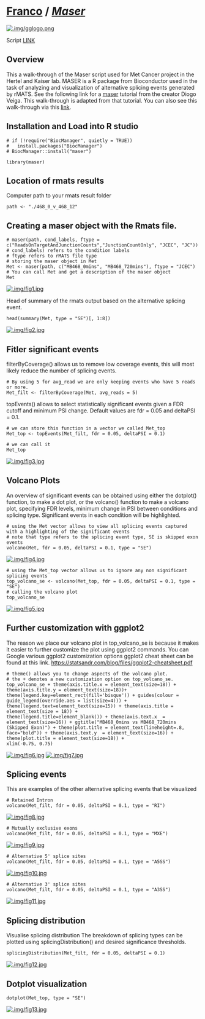 # [Franco](https://github.com/altsplicer) / [***Maser***](https://altsplicer.github.io/DEseq2_Script/DESEQ2_met.html)
[![.img/gglogo.png](.img/gglogo.png)](#nolink)

Script [LINK](https://github.com/Altsplicer/MaserVP_script/blob/main/r/MaserVP.R)

## Overview

This a walk-through of the Maser script used for Met Cancer project in the Hertel and Kaiser lab. MASER is a R package from Bioconductor used in the task of analyzing and visualization of alternative splicing events generated by rMATS. See the following link for a [maser](https://www.bioconductor.org/packages/devel/bioc/vignettes/maser/inst/doc/Introduction.html) tutorial from the creator Diogo Veiga. This walk-through is adapted from that tutorial. You can also see this walk-through via this [link](https://altsplicer.github.io/Methionine-AltSplicing/DESEQ2_RMD.html).

## Installation and Load into R studio

```{r}
# if (!require("BiocManager", quietly = TRUE))
#   install.packages("BiocManager")
# BiocManager::install("maser")

library(maser)

```

## Location of rmats results

Computer path to your rmats result folder

```{r}
path <- "./468_0_v_468_12"
```

## Creating a maser object with the Rmats file.

```{r}
# maser(path, cond_labels, ftype = c("ReadsOnTargetAndJunctionCounts","JunctionCountOnly", "JCEC", "JC"))
# cond_labels) refers to the condition labels
# ftype refers to rMATS file type
# storing the maser object in Met
Met <- maser(path, c("MB468_0mins", "MB468_720mins"), ftype = "JCEC")
# You can call Met and get a description of the maser object
Met
```
[![.img/fig1.jpg](.img/fig1.jpg)](#nolink)

Head of summary of the rmats output based on the alternative splicing event.

```{r}
head(summary(Met, type = "SE")[, 1:8])
```
[![.img/fig2.jpg](.img/fig2.jpg)](#nolink)

## Fitler significant events

filterByCoverage() allows us to remove low coverage events, this will most likely reduce the number of splicing events.

```{r}
# By using 5 for avg_read we are only keeping events who have 5 reads or more.
Met_filt <- filterByCoverage(Met, avg_reads = 5)
```
topEvents() allows to select statistically significant events given a FDR cutoff and minimum PSI change. Default values are fdr = 0.05 and deltaPSI = 0.1.

```{r}
# we can store this function in a vector we called Met_top
Met_top <- topEvents(Met_filt, fdr = 0.05, deltaPSI = 0.1)

# we can call it
Met_top

```
[![.img/fig3.jpg](.img/fig3.jpg)](#nolink)

## Volcano Plots

An overview of significant events can be obtained using either the dotplot() function, to make a dot plot, or the volcano() function to make a volcano plot, specifying FDR levels, minimum change in PSI between conditions and splicing type. Significant events in each condition will be highlighted.

```{r}
# using the Met vector allows to view all splicing events captured with a highlighting of the significant events
# note that type refers to the splicing event type, SE is skipped exon events
volcano(Met, fdr = 0.05, deltaPSI = 0.1, type = "SE")
```
[![.img/fig4.jpg](.img/fig4.jpg)](#nolink)

```{r}
# using the Met_top vector allows us to ignore any non significant splicing events
top_volcano_se <- volcano(Met_top, fdr = 0.05, deltaPSI = 0.1, type = "SE")
# calling the volcano plot
top_volcano_se
```
[![.img/fig5.jpg](.img/fig5.jpg)](#nolink)

## Further customization with ggplot2

The reason we place our volcano plot in top_volcano_se is because it makes it easier to further customize the plot using ggplot2 commands. You can Google various ggplot2 customization options ggplot2 cheat sheet can be found at this link. <https://statsandr.com/blog/files/ggplot2-cheatsheet.pdf>

```{r}
# theme() allows you to change aspects of the volcano plot.
# the + denotes a new customization option on top_volcano_se.
top_volcano_se + theme(axis.title.x = element_text(size=18)) + theme(axis.title.y = element_text(size=18))+ theme(legend.key=element_rect(fill='bisque')) + guides(colour = guide_legend(override.aes = list(size=4))) + theme(legend.text=element_text(size=15)) + theme(axis.title = element_text(size = 18)) + 
theme(legend.title=element_blank()) + theme(axis.text.x  = element_text(size=16)) + ggtitle("MB468_0mins vs MB468_720mins (Skipped Exon)") + theme(plot.title = element_text(lineheight=.8, face="bold")) + theme(axis.text.y  = element_text(size=16)) + theme(plot.title = element_text(size=18)) +
xlim(-0.75, 0.75)
```
[![.img/fig6.jpg](.img/fig6.jpg)](#nolink)
[![.img/fig7.jpg](.img/fig7.jpg)](#nolink)

## Splicing events

This are examples of the other alternative splicing events that be visualized

```{r}
# Retained Intron
volcano(Met_filt, fdr = 0.05, deltaPSI = 0.1, type = "RI")
```
[![.img/fig8.jpg](.img/fig8.jpg)](#nolink)

```{r}
# Mutually exclusive exons
volcano(Met_filt, fdr = 0.05, deltaPSI = 0.1, type = "MXE")
```
[![.img/fig9.jpg](.img/fig9.jpg)](#nolink)

```{r}
# Alternative 5' splice sites
volcano(Met_filt, fdr = 0.05, deltaPSI = 0.1, type = "A5SS")
```
[![.img/fig10.jpg](.img/fig10.jpg)](#nolink)

```{r}
# Alternative 3' splice sites
volcano(Met_filt, fdr = 0.05, deltaPSI = 0.1, type = "A3SS")
```
[![.img/fig11.jpg](.img/fig11.jpg)](#nolink)

## Splicing distribution
Visualise splicing distribution The breakdown of splicing types can be plotted using splicingDistribution() and desired significance thresholds.

```{r}
splicingDistribution(Met_filt, fdr = 0.05, deltaPSI = 0.1)
```
[![.img/fig12.jpg](.img/fig12.jpg)](#nolink)

## Dotplot visualization 

```{r}
dotplot(Met_top, type = "SE")
```
[![.img/fig13.jpg](.img/fig13.jpg)](#nolink)
